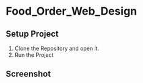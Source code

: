 # Food_Order_Web_Design
 
## Setup Project
1. Clone the Repository and open it.
2. Run the Project

## Screenshot
